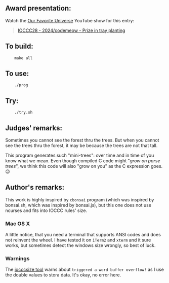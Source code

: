 ## Award presentation:

Watch the [Our Favorite Universe](https://www.youtube.com/@OurFavoriteUniverse)
YouTube show for this entry:

> [IOCCC28 - 2024/codemeow - Prize in tray planting](https://www.youtube.com/watch?v=OxRLL_RFZHs)


## To build:

``` <!---sh-->
    make all
```


## To use:

``` <!---sh-->
    ./prog
```


## Try:

``` <!---sh-->
    ./try.sh
```


## Judges' remarks:

Sometimes you cannot see the forest thru the trees.  But when you
cannot see the trees thru the forest, it may be because the trees are
not that tall.

This program generates such "mini-trees": over time and in time of you
know what we mean.  Even though compiled C code might "_grow on parse
trees_", we think this code will also "grow on you" as the C expression
goes.  😉


## Author's remarks:


This work is highly inspired by `cbonsai` program (which was inspired by bonsai.sh, which was inspired by bonsai.js), but this one does not use ncurses and fits into IOCCC rules' size.


### Mac OS X

A little notice, that you need a terminal that supports ANSI codes and does not reinvent the wheel. I have tested it on `iTerm2` and `xterm` and it sure works, but sometimes detect the windows size wrongly, so best of luck.


### Warnings

The [iocccsize tool](https://github.com/ioccc-src/mkiocccentry/blob/master/iocccsize.c) warns about `triggered a word buffer overflow!` as I use the double values to stora data. It's okay, no error here.


<!--

    Copyright © 1984-2025 by Landon Curt Noll and Leonid A. Broukhis.  All Rights Reserved.

    You are free to share and adapt this file under the terms of this license:

        Creative Commons Attribution-ShareAlike 4.0 International (CC BY-SA 4.0)

    For more information, see:

        https://creativecommons.org/licenses/by-sa/4.0/

-->
